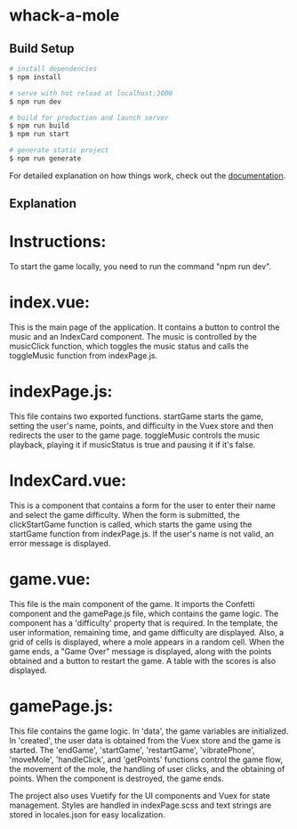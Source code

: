 # whack-a-mole

## Build Setup

```bash
# install dependencies
$ npm install

# serve with hot reload at localhost:3000
$ npm run dev

# build for production and launch server
$ npm run build
$ npm run start

# generate static project
$ npm run generate
```

For detailed explanation on how things work, check out the [documentation](https://nuxtjs.org).

## Explanation

# Instructions:

To start the game locally, you need to run the command "npm run dev".

# index.vue:

This is the main page of the application. It contains a button to control the music and an IndexCard component. The music is controlled by the musicClick function, which toggles the music status and calls the toggleMusic function from indexPage.js.

# indexPage.js:

This file contains two exported functions. startGame starts the game, setting the user's name, points, and difficulty in the Vuex store and then redirects the user to the game page. toggleMusic controls the music playback, playing it if musicStatus is true and pausing it if it's false.

# IndexCard.vue:

This is a component that contains a form for the user to enter their name and select the game difficulty. When the form is submitted, the clickStartGame function is called, which starts the game using the startGame function from indexPage.js. If the user's name is not valid, an error message is displayed.

# game.vue:

This file is the main component of the game. It imports the Confetti component and the gamePage.js file, which contains the game logic. The component has a 'difficulty' property that is required. In the template, the user information, remaining time, and game difficulty are displayed. Also, a grid of cells is displayed, where a mole appears in a random cell. When the game ends, a "Game Over" message is displayed, along with the points obtained and a button to restart the game. A table with the scores is also displayed.

# gamePage.js:

This file contains the game logic. In 'data', the game variables are initialized. In 'created', the user data is obtained from the Vuex store and the game is started. The 'endGame', 'startGame', 'restartGame', 'vibratePhone', 'moveMole', 'handleClick', and 'getPoints' functions control the game flow, the movement of the mole, the handling of user clicks, and the obtaining of points. When the component is destroyed, the game ends.

The project also uses Vuetify for the UI components and Vuex for state management. Styles are handled in indexPage.scss and text strings are stored in locales.json for easy localization.
